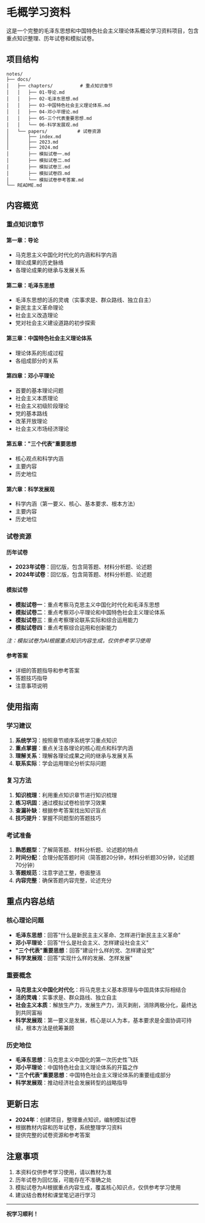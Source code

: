 # 毛概学习资料

这是一个完整的毛泽东思想和中国特色社会主义理论体系概论学习资料项目，包含重点知识整理、历年试卷和模拟试卷。

## 项目结构

```
notes/
├── docs/
│   ├── chapters/          # 重点知识章节
│   │   ├── 01-导论.md
│   │   ├── 02-毛泽东思想.md
│   │   ├── 03-中国特色社会主义理论体系.md
│   │   ├── 04-邓小平理论.md
│   │   ├── 05-三个代表重要思想.md
│   │   └── 06-科学发展观.md
│   └── papers/           # 试卷资源
│       ├── index.md
│       ├── 2023.md
│       ├── 2024.md
│       ├── 模拟试卷一.md
│       ├── 模拟试卷二.md
│       ├── 模拟试卷三.md
│       ├── 模拟试卷四.md
│       └── 模拟试卷参考答案.md
└── README.md
```

## 内容概览

### 重点知识章节

#### 第一章：导论
- 马克思主义中国化时代化的内涵和科学内涵
- 理论成果的历史脉络
- 各理论成果的继承与发展关系

#### 第二章：毛泽东思想
- 毛泽东思想的活的灵魂（实事求是、群众路线、独立自主）
- 新民主主义革命理论
- 社会主义改造理论
- 党对社会主义建设道路的初步探索

#### 第三章：中国特色社会主义理论体系
- 理论体系的形成过程
- 各组成部分的关系

#### 第四章：邓小平理论
- 首要的基本理论问题
- 社会主义本质理论
- 社会主义初级阶段理论
- 党的基本路线
- 改革开放理论
- 社会主义市场经济理论

#### 第五章："三个代表"重要思想
- 核心观点和科学内涵
- 主要内容
- 历史地位

#### 第六章：科学发展观
- 科学内涵（第一要义、核心、基本要求、根本方法）
- 主要内容
- 历史地位

### 试卷资源

#### 历年试卷
- **2023年试卷**：回忆版，包含简答题、材料分析题、论述题
- **2024年试卷**：回忆版，包含简答题、材料分析题、论述题

#### 模拟试卷
- **模拟试卷一**：重点考察马克思主义中国化时代化和毛泽东思想
- **模拟试卷二**：重点考察邓小平理论和中国特色社会主义理论体系
- **模拟试卷三**：重点考察理论联系实际和综合运用能力
- **模拟试卷四**：重点考察综合运用和创新能力

*注：模拟试卷为AI根据重点知识内容生成，仅供参考学习使用*

#### 参考答案
- 详细的答题指导和参考答案
- 答题技巧指导
- 注意事项说明

## 使用指南

### 学习建议

1. **系统学习**：按照章节顺序系统学习重点知识
2. **重点掌握**：重点关注各理论的核心观点和科学内涵
3. **理解关系**：理解各理论成果之间的继承与发展关系
4. **联系实际**：学会运用理论分析实际问题

### 复习方法

1. **知识梳理**：利用重点知识章节进行知识梳理
2. **练习巩固**：通过模拟试卷检验学习效果
3. **查漏补缺**：根据参考答案找出知识盲点
4. **技巧提升**：掌握不同题型的答题技巧

### 考试准备

1. **熟悉题型**：了解简答题、材料分析题、论述题的特点
2. **时间分配**：合理分配答题时间（简答题20分钟，材料分析题30分钟，论述题70分钟）
3. **答题规范**：注意字迹工整，卷面整洁
4. **内容完整**：确保答题内容完整，论述充分

## 重点内容总结

### 核心理论问题
- **毛泽东思想**：回答"什么是新民主主义革命、怎样进行新民主主义革命"
- **邓小平理论**：回答"什么是社会主义、怎样建设社会主义"
- **"三个代表"重要思想**：回答"建设什么样的党、怎样建设党"
- **科学发展观**：回答"实现什么样的发展、怎样发展"

### 重要概念
- **马克思主义中国化时代化**：将马克思主义基本原理与中国具体实际相结合
- **活的灵魂**：实事求是、群众路线、独立自主
- **社会主义本质**：解放生产力，发展生产力，消灭剥削，消除两极分化，最终达到共同富裕
- **科学发展观**：第一要义是发展，核心是以人为本，基本要求是全面协调可持续，根本方法是统筹兼顾

### 历史地位
- **毛泽东思想**：马克思主义中国化的第一次历史性飞跃
- **邓小平理论**：中国特色社会主义理论体系的开篇之作
- **"三个代表"重要思想**：中国特色社会主义理论体系的重要组成部分
- **科学发展观**：推动经济社会发展转型的战略指导

## 更新日志

- **2024年**：创建项目，整理重点知识，编制模拟试卷
- 根据教材内容和历年试卷，系统整理学习资料
- 提供完整的试卷资源和参考答案

## 注意事项

1. 本资料仅供参考学习使用，请以教材为准
2. 历年试卷为回忆版，可能存在不准确之处
3. 模拟试卷为AI根据重点内容生成，覆盖核心知识点，仅供参考学习使用
4. 建议结合教材和课堂笔记进行学习

---

**祝学习顺利！** 
